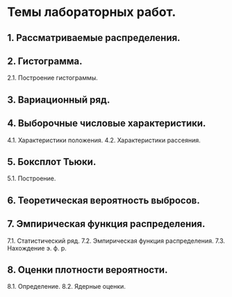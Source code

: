# Темы лабораторных работ.

## 1.  Рассматриваемые распределения. 

## 2.  Гистограмма.
2.1.  Построение гистограммы. 

## 3.  Вариационный ряд. 

## 4.  Выборочные числовые характеристики.
4.1.  Характеристики положения.
4.2.  Характеристики рассеяния.

## 5.  Боксплот Тьюки. 
5.1.  Построение. 

## 6.  Теоретическая вероятность выбросов.

## 7.  Эмпирическая функция распределения. 
7.1.  Статистический ряд. 
7.2.  Эмпирическая функция распределения.
7.3.  Нахождение э. ф. р. 

## 8.  Оценки плотности вероятности. 
8.1.  Определение. 
8.2.  Ядерные оценки.
